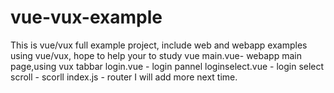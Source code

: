# vue-vux-example
This is vue/vux full example project, include web and webapp examples using vue/vux, hope to help your to study vue
main.vue- webapp main page,using vux tabbar
login.vue - login pannel
loginselect.vue - login select
scroll - scorll
index.js - router
I will add more next time.
